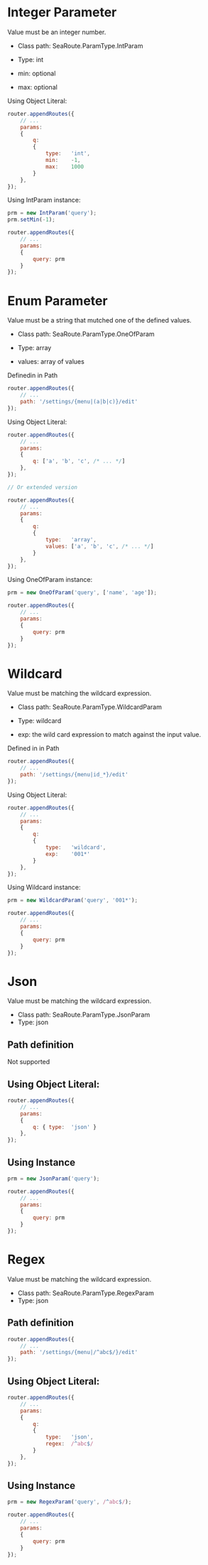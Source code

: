 
# Integer Parameter

Value must be an integer number.

* Class path: SeaRoute.ParamType.IntParam
* Type: int

* min: optional
* max: optional


Using Object Literal:
```javascript
router.appendRoutes({
	// ...
	params:
	{
		q: 
		{ 
			type:	'int',
			min:	-1,
			max:	1000 
		}
	}, 
});
```


Using IntParam instance:
```javascript
prm = new IntParam('query');
prm.setMin(-1);

router.appendRoutes({
	// ...
	params:
	{
		query: prm
	} 
});
```


# Enum Parameter

Value must be a string that mutched one of the defined values.

* Class path: SeaRoute.ParamType.OneOfParam
* Type: array

* values: array of values

Definedin in Path
```javascript
router.appendRoutes({
	// ...
	path: '/settings/{menu|(a|b|c)}/edit'
});
```

Using Object Literal:
```javascript
router.appendRoutes({
	// ...
	params:
	{
		q: ['a', 'b', 'c', /* ... */]
	}, 
});

// Or extended version

router.appendRoutes({
	// ...
	params:
	{
		q: 
		{ 
			type:	'array',
			values:	['a', 'b', 'c', /* ... */]
		}
	}, 
});
```


Using OneOfParam instance:
```javascript
prm = new OneOfParam('query', ['name', 'age']);

router.appendRoutes({
	// ...
	params:
	{
		query: prm
	} 
});
```



# Wildcard

Value must be matching the wildcard expression.

* Class path: SeaRoute.ParamType.WildcardParam
* Type: wildcard

* exp: the wild card expression to match against the input value.

Defined in in Path
```javascript
router.appendRoutes({
	// ...
	path: '/settings/{menu|id_*}/edit'
});

```

Using Object Literal:
```javascript
router.appendRoutes({
	// ...
	params:
	{
		q: 
		{ 
			type:	'wildcard',
			exp:	'001*'
		}
	}, 
});
```


Using Wildcard instance:
```javascript
prm = new WildcardParam('query', '001*');

router.appendRoutes({
	// ...
	params:
	{
		query: prm
	} 
});
```





# Json

Value must be matching the wildcard expression.

* Class path: SeaRoute.ParamType.JsonParam
* Type: json


## Path definition

Not supported

## Using Object Literal:
```javascript
router.appendRoutes({
	// ...
	params:
	{
		q: { type:	'json' }
	}, 
});
```

## Using Instance
```javascript
prm = new JsonParam('query');

router.appendRoutes({
	// ...
	params:
	{
		query: prm
	} 
});
```


# Regex

Value must be matching the wildcard expression.

* Class path: SeaRoute.ParamType.RegexParam
* Type: json


## Path definition

```javascript
router.appendRoutes({
	// ...
	path: '/settings/{menu|/^abc$/}/edit'
});
```

## Using Object Literal:
```javascript
router.appendRoutes({
	// ...
	params:
	{
		q:
		{
			type:	'json',
			regex:	/^abc$/
		}
	}, 
});
```

## Using Instance
```javascript
prm = new RegexParam('query', /^abc$/);

router.appendRoutes({
	// ...
	params:
	{
		query: prm
	} 
});
```


